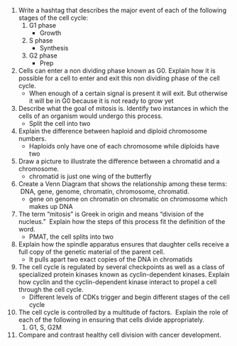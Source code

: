 1. Write a hashtag that describes the major event of each of the following stages of the cell cycle:  
	1. G1 phase
		- Growth
	2. S phase 
		- Synthesis
	3. G2 phase
		- Prep
2. Cells can enter a non dividing phase known as G0. Explain how it is possible for a cell to enter and exit this non dividing phase of the cell cycle.
	- When enough of a certain signal is present it will exit. But otherwise it will be in G0 because it is not ready to grow yet
3. Describe what the goal of mitosis is. Identify two instances in which the cells of an organism would undergo this process.
	- Split the cell into two
4. Explain the difference between haploid and diploid chromosome numbers.
	- Haploids only have one of each chromosome while diploids have two
5. Draw a picture to illustrate the difference between a chromatid and a chromosome.
	- chromatid is just one wing of the butterfly
6. Create a Venn Diagram that shows the relationship among these terms:  DNA, gene, genome, chromatin, chromosome, chromatid.
	- gene on genome on chromatin on chromatic on chromosome which makes up DNA
7. The term “mitosis” is Greek in origin and means “division of the nucleus.”  Explain how the steps of this process fit the definition of the word.
	- PMAT, the cell splits into two
8. Explain how the spindle apparatus ensures that daughter cells receive a full copy of the genetic material of the parent cell.
	- It pulls apart two exact copies of the DNA in chromatids
9. The cell cycle is regulated by several checkpoints as well as a class of specialized protein kinases known as cyclin-dependent kinases. Explain how cyclin and the cyclin-dependent kinase interact to propel a cell through the cell cycle.
	- Different levels of CDKs trigger and begin different stages of the cell cycle
10. The cell cycle is controlled by a multitude of factors.  Explain the role of each of the following in ensuring that cells divide appropriately.  
	1. G1, S, G2M
11. Compare and contrast healthy cell division with cancer development.